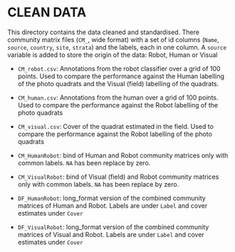 # CLEAN DATA

This directory contains the data cleaned and standardised. There community matrix files (`CM_`, wide format) with a set of id columns (`Name`, `source`, `country`, `site`, `strata`) and the labels, each in one column. A `source` variable is added to store the origin of the data: Robot, Human or Visual


- `CM_robot.csv`: Annotations from the robot classifier over a grid of 100 points. Used to compare the performance against the Human labelling of the photo quadrats and the Visual (field) labelling of the quadrats.  
- `CM_human.csv`: Annotations from the human over a grid of 100 points. Used to compare the performance against the Robot labelling of the photo quadrats 
- `CM_visual.csv`: Cover of the quadrat estimated in the field. Used to compare the performance against the Robot labelling of the photo quadrats 
- `CM_HumanRobot`: bind of Human and Robot community matrices only with common labels. `NA` has been replace by zero.
- `CM_VisualRobot`: bind of Visual (field) and Robot community matrices only with common labels. `NA` has been replace by zero. 

- `DF_HumanRobot`: long_format version of the combined community matrices of Human and Robot. Labels are under `Label` and cover estimates under `Cover`
- `DF_VisualRobot`: long_format version of the combined community matrices of Visual and Robot. Labels are under `Label` and cover estimates under `Cover`

